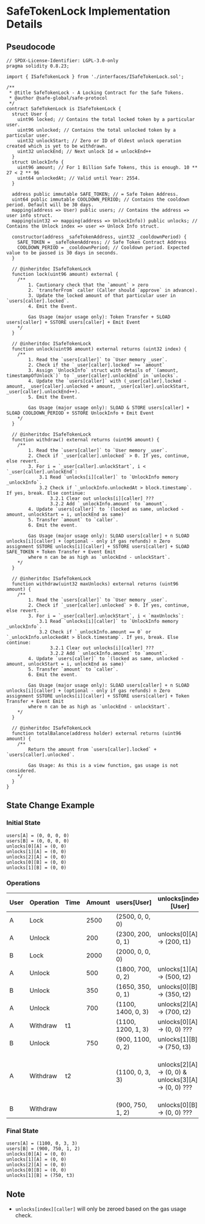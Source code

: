 # SafeTokenLock Implementation Details

## Pseudocode

```solidity
// SPDX-License-Identifier: LGPL-3.0-only
pragma solidity 0.8.23;

import { ISafeTokenLock } from './interfaces/ISafeTokenLock.sol';

/**
 * @title SafeTokenLock - A Locking Contract for the Safe Tokens.
 * @author @safe-global/safe-protocol
 */
contract SafeTokenLock is ISafeTokenLock {
  struct User {
    uint96 locked; // Contains the total locked token by a particular user.
    uint96 unlocked; // Contains the total unlocked token by a particular user.
    uint32 unlockStart; // Zero or ID of Oldest unlock operation created which is yet to be withdrawn.
    uint32 unlockEnd; // Next unlock Id = unlockEnd++
  }
  struct UnlockInfo {
    uint96 amount; // For 1 Billion Safe Tokens, this is enough. 10 ** 27 < 2 ** 96
    uint64 unlockedAt; // Valid until Year: 2554.
  }

  address public immutable SAFE_TOKEN; // = Safe Token Address.
  uint64 public immutable COOLDOWN_PERIOD; // Contains the cooldown period. Default will be 30 days.
  mapping(address => User) public users; // Contains the address => user info struct.
  mapping(uint32 => mapping(address => UnlockInfo)) public unlocks; // Contains the Unlock index => user => Unlock Info struct.

  constructor(address _safeTokenAddress, uint32 _cooldownPeriod) {
    SAFE_TOKEN = _safeTokenAddress; // Safe Token Contract Address
    COOLDOWN_PERIOD = _cooldownPeriod; // Cooldown period. Expected value to be passed is 30 days in seconds.
  }

  // @inheritdoc ISafeTokenLock
  function lock(uint96 amount) external {
    /**
        1. Cautionary check that the `amount` > zero
        2. `transferFrom` caller (Caller should `approve` in advance).
        3. Update the locked amount of that particular user in `users[caller].locked`.
        4. Emit the Event.

        Gas Usage (major usage only): Token Transfer + SLOAD users[caller] + SSTORE users[caller] + Emit Event
    */
  }

  // @inheritdoc ISafeTokenLock
  function unlock(uint96 amount) external returns (uint32 index) {
    /**
        1. Read the `users[caller]` to `User memory _user`.
        2. Check if the `_user[caller].locked` >= `amount`
        3. Assign `UnlockInfo` struct with details of `(amount, timestampOfUnlock`)` to `_user[caller].unlockEnd` in `unlocks`.
        4. Update the `users[caller]` with (_user[caller].locked - amount, _user[caller].unlocked + amount, _user[caller].unlockStart, _user[caller].unlockEnd++).
        5. Emit the Event.

        Gas Usage (major usage only): SLOAD & STORE users[caller] + SLOAD COOLDOWN_PERIOD + SSTORE UnlockInfo + Emit Event
    */
  }

  // @inheritdoc ISafeTokenLock
  function withdraw() external returns (uint96 amount) {
    /**
        1. Read the `users[caller]` to `User memory _user`.
        2. Check if `_user[caller].unlocked` > 0. If yes, continue, else revert.
        3. For i = `_user[caller].unlockStart`, i < `_user[caller].unlockEnd`:
            3.1 Read `unlocks[i][caller]` to `UnlockInfo memory _unlockInfo`.
            3.2 Check if `_unlockInfo.unlockedAt > block.timestamp`. If yes, break. Else continue:
                3.2.1 Clear out unlocks[i][caller] ???
                3.2.2 Add `_unlockInfo.amount` to `amount`.
        4. Update `users[caller]` to `(locked as same, unlocked - amount, unlockStart = i, unlockEnd as same)`
        5. Transfer `amount` to `caller`.
        6. Emit the event.

        Gas Usage (major usage only): SLOAD users[caller] + n SLOAD unlocks[i][caller] + (optional - only if gas refunds) n Zero assignment SSTORE unlocks[i][caller] + SSTORE users[caller] + SLOAD SAFE_TOKEN + Token Transfer + Event Emit
        where n can be as high as `unlockEnd - unlockStart`.
    */
  }

  // @inheritdoc ISafeTokenLock
  function withdraw(uint32 maxUnlocks) external returns (uint96 amount) {
    /**
        1. Read the `users[caller]` to `User memory _user`.
        2. Check if `_user[caller].unlocked` > 0. If yes, continue, else revert.
        3. For i = `_user[caller].unlockStart`, i < `maxUnlocks`:
            3.1 Read `unlocks[i][caller]` to `UnlockInfo memory _unlockInfo`.
            3.2 Check if `_unlockInfo.amount == 0` or `_unlockInfo.unlockedAt > block.timestamp`. If yes, break. Else continue:
                3.2.1 Clear out unlocks[i][caller] ???
                3.2.2 Add `_unlockInfo.amount` to `amount`.
        4. Update `users[caller]` to `(locked as same, unlocked - amount, unlockStart = i, unlockEnd as same)`
        5. Transfer `amount` to `caller`.
        6. Emit the event.

        Gas Usage (major usage only): SLOAD users[caller] + n SLOAD unlocks[i][caller] + (optional - only if gas refunds) n Zero assignment SSTORE unlocks[i][caller] + SSTORE users[caller] + Token Transfer + Event Emit
        where n can be as high as `unlockEnd - unlockStart`.
    */
  }

  // @inheritdoc ISafeTokenLock
  function totalBalance(address holder) external returns (uint96 amount) {
    /**
        Return the amount from `users[caller].locked` + `users[caller].unlocked`.

        Gas Usage: As this is a view function, gas usage is not considered.
    */
  }
}
```

## State Change Example

### Initial State

```solidity
users[A] = (0, 0, 0, 0)
users[B] = (0, 0, 0, 0)
unlocks[0][A] = (0, 0)
unlocks[1][A] = (0, 0)
unlocks[2][A] = (0, 0)
unlocks[0][B] = (0, 0)
unlocks[1][B] = (0, 0)
```

### Operations

| User | Operation | Time | Amount | users[User]        | unlocks[index][User]                                | Note                                         |
| ---- | --------- | ---- | ------ | ------------------ | --------------------------------------------------- | -------------------------------------------- |
| A    | Lock      |      | 2500   | (2500, 0, 0, 0)    |                                                     |                                              |
| A    | Unlock    |      | 200    | (2300, 200, 0, 1)  | unlocks[0][A] → (200, t1)                           |                                              |
| B    | Lock      |      | 2000   | (2000, 0, 0, 0)    |                                                     |                                              |
| A    | Unlock    |      | 500    | (1800, 700, 0, 2)  | unlocks[1][A] → (500, t2)                           |                                              |
| B    | Unlock    |      | 350    | (1650, 350, 0, 1)  | unlocks[0][B] → (350, t2)                           |                                              |
| A    | Unlock    |      | 700    | (1100, 1400, 0, 3) | unlocks[2][A] → (700, t2)                           |                                              |
| A    | Withdraw  | t1   |        | (1100, 1200, 1, 3) | unlocks[0][A] → (0, 0) ???                          |                                              |
| B    | Unlock    |      | 750    | (900, 1100, 0, 2)  | unlocks[1][B] → (750, t3)                           |                                              |
| A    | Withdraw  | t2   |        | (1100, 0, 3, 3)    | unlocks[2][A] → (0, 0) & unlocks[3][A] → (0, 0) ??? | Here 2 withdraw happens, as time t2 reached. |
| B    | Withdraw  |      |        | (900, 750, 1, 2)   | unlocks[0][B] → (0, 0) ???                          |                                              |

### Final State

```solidity
users[A] = (1100, 0, 3, 3)
users[B] = (900, 750, 1, 2)
unlocks[0][A] = (0, 0)
unlocks[1][A] = (0, 0)
unlocks[2][A] = (0, 0)
unlocks[0][B] = (0, 0)
unlocks[1][B] = (750, t3)
```

## Note

- `unlocks[index][caller]` will only be zeroed based on the gas usage check.

